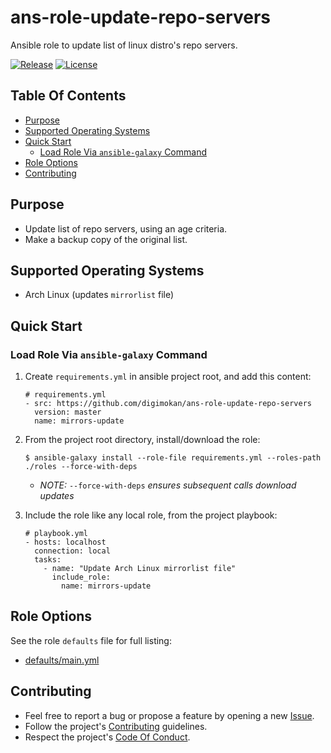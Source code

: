 # ans-role-update-repo-servers

Ansible role to update list of linux distro's repo servers.

[![Release](https://img.shields.io/github/release/digimokan/ans-role-update-repo-servers.svg?label=release)](https://github.com/digimokan/ans-role-update-repo-servers/releases/latest "Latest Release Notes")
[![License](https://img.shields.io/badge/license-MIT-blue.svg?label=license)](LICENSE.md "Project License")

## Table Of Contents

* [Purpose](#purpose)
* [Supported Operating Systems](#supported-operating-systems)
* [Quick Start](#quick-start)
    * [Load Role Via `ansible-galaxy` Command](#load-role-via-ansible-galaxy-command)
* [Role Options](#role-options)
* [Contributing](#contributing)

## Purpose

* Update list of repo servers, using an age criteria.
* Make a backup copy of the original list.

## Supported Operating Systems

* Arch Linux (updates `mirrorlist` file)

## Quick Start

### Load Role Via `ansible-galaxy` Command

1. Create `requirements.yml` in ansible project root, and add this content:

   ```
   # requirements.yml
   - src: https://github.com/digimokan/ans-role-update-repo-servers
     version: master
     name: mirrors-update
   ```

2. From the project root directory, install/download the role:

   ```shell
   $ ansible-galaxy install --role-file requirements.yml --roles-path ./roles --force-with-deps
   ```

   * _NOTE:_ `--force-with-deps` _ensures subsequent calls download updates_

3. Include the role like any local role, from the project playbook:

   ```
   # playbook.yml
   - hosts: localhost
     connection: local
     tasks:
       - name: "Update Arch Linux mirrorlist file"
         include_role:
           name: mirrors-update
   ```

## Role Options

See the role `defaults` file for full listing:

  * [defaults/main.yml](../defaults/main.yml)

## Contributing

* Feel free to report a bug or propose a feature by opening a new
  [Issue](https://github.com/digimokan/ans-role-update-repo-servers/issues).
* Follow the project's [Contributing](CONTRIBUTING.md) guidelines.
* Respect the project's [Code Of Conduct](CODE_OF_CONDUCT.md).


